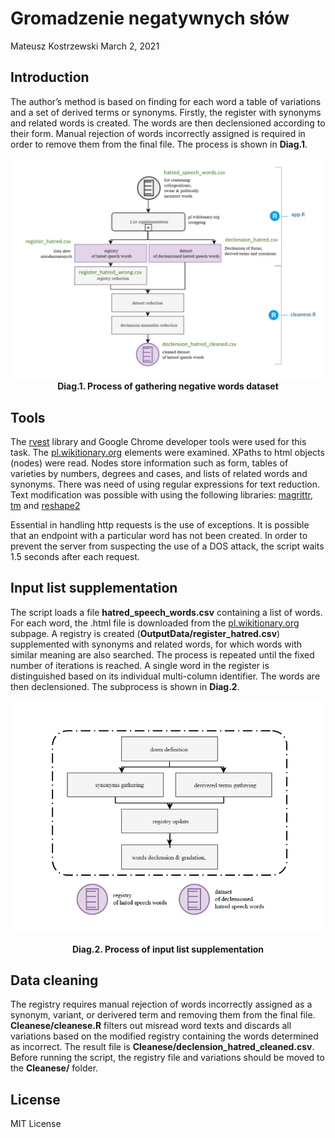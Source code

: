 Gromadzenie negatywnych słów
================
Mateusz Kostrzewski
March 2, 2021

## Introduction

The author’s method is based on finding for each word a table of
variations and a set of derived terms or synonyms. Firstly, the register
with synonyms and related words is created. The words are then
declensioned according to their form. Manual rejection of words
incorrectly assigned is required in order to remove them from the final
file. The process is shown in **Diag.1**.

<center>

![alt text here](Diagrams/3.png) **Diag.1. Process of gathering negative
words dataset**

</center>

## Tools

The [rvest](https://github.com/tidyverse/rvest) library and Google
Chrome developer tools were used for this task. The
[pl.wikitionary.org](pl.wikitionary.org) elements were examined. XPaths
to html objects (nodes) were read. Nodes store information such as form,
tables of varieties by numbers, degrees and cases, and lists of related
words and synonyms. There was need of using regular expressions for text
reduction. Text modification was possible with using the following
libraries: [magrittr](https://github.com/tidyverse/magrittr),
[tm](https://github.com/cran/tm) and
[reshape2](https://github.com/hadley/reshape)

Essential in handling http requests is the use of exceptions. It is
possible that an endpoint with a particular word has not been created.
In order to prevent the server from suspecting the use of a DOS attack,
the script waits 1.5 seconds after each request.

## Input list supplementation

The script loads a file **hatred\_speech\_words.csv** containing a list
of words. For each word, the .html file is downloaded from the
[pl.wikitionary.org](pl.wikitionary.org) subpage. A registry is created
(**OutputData/register\_hatred.csv**) supplemented with synonyms and
related words, for which words with similar meaning are also searched.
The process is repeated until the fixed number of iterations is reached.
A single word in the register is distinguished based on its individual
multi-column identifier. The words are then declensioned. The subprocess
is shown in **Diag.2**.

<center>

![alt text here](Diagrams/4.png)

</center>

<center>

**Diag.2. Process of input list supplementation**

</center>

## Data cleaning

The registry requires manual rejection of words incorrectly assigned as
a synonym, variant, or derivered term and removing them from the final
file. **Cleanese/cleanese.R** filters out misread word texts and
discards all variations based on the modified registry containing the
words determined as incorrect. The result file is
**Cleanese/declension\_hatred\_cleaned.csv**. Before running the script,
the registry file and variations should be moved to the **Cleanese/**
folder.

## License

MIT License
